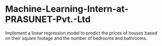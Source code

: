 # Machine-Learning-Intern-at-PRASUNET-Pvt.-Ltd
Implement a linear regression model to predict the prices of houses based on their square footage and the number of bedrooms and bathrooms.
